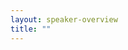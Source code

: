 ```yaml
---
layout: speaker-overview
title: ""
---
```


<!-- # Invited Speakers

<div class="container">
<div class="row justify-content-start p-3">
    <div class="col-sm-2">
        <a href="/2022/speakers/christelbaier/">
            <div class="speakers-hover"></div>
            <img src="/2022/assets/img/people/small-christelbaier.jpg" alt="Christel Baier" title="Christel Baier" width="150"/>
        </a>
    </div>
    <div class="col-sm-10">
        <p><b>Name:</b> Christel Baier <br/>
        <b>Affiliation:</b> TU Dresden, Germany <br/>
        </p>
    </div>
</div>
<div class="row justify-content-start p-3">
    <div class="col-sm-2">
        <a href="/2022/speakers/renatoneves/">
            <div class="speakers-hover"></div>
            <img src="/2022/assets/img/people/small-renatoneves.jpg" alt="Renato Neves" title="Renato Neves" width="150"/>
        </a>
    </div>
    <div class="col-sm-10">
        <p><b>Name:</b> Renato Neves <br/>
        <b>Affiliation:</b> University of Minho, Portugal <br/>
        </p>
    </div>
</div>
<div class="row justify-content-start p-3">
    <div class="col-sm-2">
        <a href="/2022/speakers/inaschaefer/">
            <div class="speakers-hover"></div>
            <img src="/2022/assets/img/people/small-inaschaefer.jpg" alt="Ina Schaefer" title="Ina Schaefer" width="150"/>
        </a>
    </div>
    <div class="col-sm-10">
        <p><b>Name:</b> Ina Schaefer <br/>
        <b>Affiliation:</b> Karlsruhe IT, Germany <br/>
        <b>Topic:</b> Correctness-by-Construction Engineering - Can we build better software? </p>
    </div>
</div>
<div class="row justify-content-start p-3">
    <div class="col-sm-2">
        <a href="/2022/speakers/volkerstolz/">
            <div class="speakers-hover"></div>
            <img src="/2022/assets/img/people/small-volkerstolz.jpg" alt="Volker Stolz" title="Volker Stolz" width="150"/>
        </a>
    </div>
    <div class="col-sm-10">
        <p><b>Name:</b> Volker Stolz <br/>
        <b>Affiliation:</b> Norway University of Applied Science, Norway <br/>
        </p>
    </div>
</div>
</div>

# All Authors
 -->